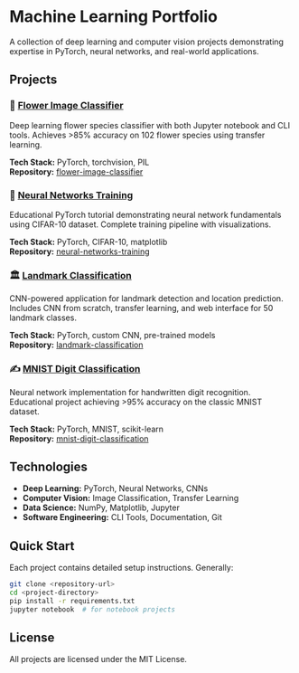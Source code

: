 # Machine Learning Portfolio

A collection of deep learning and computer vision projects demonstrating expertise in PyTorch, neural networks, and real-world applications.

## Projects

### 🌸 [Flower Image Classifier](./flower-image-classifier/)
Deep learning flower species classifier with both Jupyter notebook and CLI tools. Achieves >85% accuracy on 102 flower species using transfer learning.

**Tech Stack:** PyTorch, torchvision, PIL  
**Repository:** [flower-image-classifier](https://github.com/Scratch-project/flower-image-classifier)

### 🧠 [Neural Networks Training](./neural-networks-training/)
Educational PyTorch tutorial demonstrating neural network fundamentals using CIFAR-10 dataset. Complete training pipeline with visualizations.

**Tech Stack:** PyTorch, CIFAR-10, matplotlib  
**Repository:** [neural-networks-training](https://github.com/Scratch-project/neural-networks-training)

### 🏛️ [Landmark Classification](./landmark-classification/)
CNN-powered application for landmark detection and location prediction. Includes CNN from scratch, transfer learning, and web interface for 50 landmark classes.

**Tech Stack:** PyTorch, custom CNN, pre-trained models  
**Repository:** [landmark-classification](https://github.com/Scratch-project/landmark-classification)

### ✍️ [MNIST Digit Classification](./mnist-digit-classification/)
Neural network implementation for handwritten digit recognition. Educational project achieving >95% accuracy on the classic MNIST dataset.

**Tech Stack:** PyTorch, MNIST, scikit-learn  
**Repository:** [mnist-digit-classification](https://github.com/Scratch-project/mnist-digit-classification)

## Technologies

- **Deep Learning:** PyTorch, Neural Networks, CNNs
- **Computer Vision:** Image Classification, Transfer Learning
- **Data Science:** NumPy, Matplotlib, Jupyter
- **Software Engineering:** CLI Tools, Documentation, Git

## Quick Start

Each project contains detailed setup instructions. Generally:

```bash
git clone <repository-url>
cd <project-directory>
pip install -r requirements.txt
jupyter notebook  # for notebook projects
```

## License

All projects are licensed under the MIT License.

